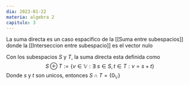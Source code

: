 ```yaml
---
dia: 2023-01-22
materia: algebra 2
capitulo: 3
---
```

La suma directa es un caso espacifico de la [[Suma entre subespacios]] donde la [[Interseccion entre subespacio]] es el vector nulo

Con los subespacios $S$ y $T$, la suma directa esta definida como 
$$S \oplus T :=\{v \in \mathbb{V} : \exists \text{ } s \in S, t \in T : v = s + t \}$$
Donde $s$ y $t$ son unicos, entonces $S \cap T = \{0_\mathbb{V} \}$